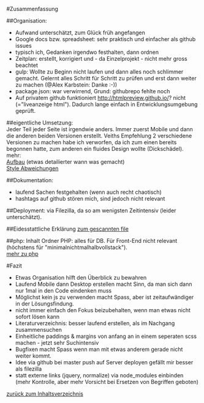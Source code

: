 #Zusammenfassung

##Organisation:
- Aufwand unterschätzt, zum Glück früh angefangen
- Google docs bzw. spreadsheet: sehr praktisch und einfacher als github issues
- typisch ich, Gedanken irgendwo festhalten, dann ordnen
- Zeitplan: erstellt, korrigiert und - da Einzelprojekt - nicht mehr gross beachtet
- gulp: Wollte zu Beginn nicht laufen und dann alles noch schlimmer gemacht. Gelernt alles
 Schritt für Schritt zu prüfen und erst dann weiter zu machen (@Alex Karbstein: Danke :-))
- package.json: war verwirrend, Grund: githubrepo fehlte noch
- Auf privatem github funktioniert http://htmlpreview.github.io/? nicht (="liveanzeige html"). 
Dadurch lange einfach in Entwicklungsumgebung geprüft.

##eigentliche Umsetzung:  
Jeder Teil jeder Seite ist irgendwie anders. Immer zuerst Mobile und dann die anderen beiden 
Versionen erstellt. Veiths Empfehlung 2 verschiedene Versionen zu machen habe ich 
verworfen, da ich zum einen bereits begonnen hatte, zum anderen ein fluides Design 
wollte (Dickschädel).  
mehr:  
[Aufbau](aufbausite.md) (etwas detailierter wann was gemacht)   
[Style Abweichungen](style.md)  


##Dokumentation:
- laufend Sachen festgehalten (wenn auch recht chaotisch)
- hashtags auf github stören mich, sind jedoch nicht relevant

##Deployment:
via Filezilla, da so am wenigsten Zeitintensiv (leider unterschätzt).

##Eidesstattliche Erklärung
[zum gescannten file](scan_eidesstattliche_erklaerung.pdf)

##php:
Inhalt Ordner PHP: alles für DB. Für Front-End nicht relevant (höchstens für "minimalnichtmalhalbvollstack").  
[mehr zu php](php.md)

#Fazit
- Etwas Organisation hilft den Überblick zu bewahren
- Laufend Mobile dann Desktop erstellen macht Sinn, da man sich dann nur 1mal in den Code 
eindenken muss
- Möglichst kein js zu verwenden macht Spass, aber ist zeitaufwändiger in der Lösungsfindung.
- nicht immer einfach den Fokus beizubehalten, wenn man etwas nicht sofort lösen kann
- Literaturverzeichnis: besser laufend erstellen, als im Nachgang zusammensuchen
- Einheitliche paddings & margins von anfang an in einem seperaten scss machen - jetzt 
sehr Suchintensiv
- Bugfixen macht Spass wenn man mit etwas anderem gerade nicht weiter kommt.
- Idee via github bei master push auf Server deployen gefällt mir besser als filezilla 
- statt externe links (jquery, normalize) via node_modules einbinden (mehr Kontrolle, aber mehr 
Vorsicht bei Ersetzen von Begriffen geboten)


 [zurück zum Inhaltsverzeichnis](../README.md)  